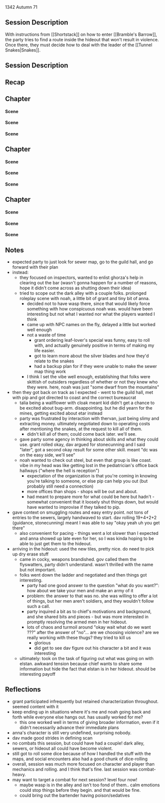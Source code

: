 1342 Autumn 71
## Session Description

With instructions from [[Shortstack]] on how to enter [[Bramble's Barrow]], the party tries to find a route inside the hideout that won't result in violence. Once there, they must decide how to deal with the leader of the [[Tunnel Snakes|Snakes]].

## Session Description

## Recap

## Chapter

#### Scene
#### Scene
#### Scene

## Chapter

#### Scene
#### Scene
#### Scene

## Chapter

#### Scene
#### Scene
#### Scene

## Notes

- expected party to just look for sewer map, go to the guild hall, and go forward with their plan
- instead:
	- they focused on inspectors, wanted to enlist ghorza's help in clearing out the bar (wasn't gonna happen for a number of reasons, hope it didn't come across as shutting down their idea)
	- tried to scope out the dark alley with a couple folks. prolonged roleplay scene with noah, a little bit of grant and tiny bit of anna.
		- decided not to have wasp there, since that would likely force something with how conspicuous noah was. would have been interesting but not what I wanted nor what the players wanted I think
		- came up with NPC names on the fly, delayed a little but worked well enough
		- not a waste of time
			- grant ordering leaf-lover's special was funny, easy to roll with, and actually genuinely positive in terms of making my life easier.
			- got to learn more about the silver blades and how they'd relate to the snakes
			- had a backup plan for if they were unable to make the sewer map thing work
		- I think I set the vibe well enough, establishing that folks were skittish of outsiders regardless of whether or not they knew who they were. here, noah was just "some dwarf from the mountains"
- then they got back on track as I expected - went to the guild hall, met with pip and got directed to coast and the correct bureaucrat
	- talia being a wallflower with cloak meant kid didn't get a chance to be excited about bug-arm. disappointing. but he did yearn for the mines, getting excited about etar instead
	- party was frustrated by interaction with thervan, just being slimy and extracting money. ultimately negotiated down to operating costs after mentioning the snakes, at the request to kill all of them.
		- didn't kill all of them; could come back later. we'll see.
	- gave party some agency in thinking about skills and what they could use. grant rolled okay, dav argued for stonecunning and I said "later", got a second okay result for some other skill. meant "dc was on the easy side, we'll see"
	- noah wanted to check out steel, but even that group is like coast. vibe in my head was like getting lost in the pediatrician's office back hallways ("where the hell is reception")
		- expectation of the organization is that you're coming in knowing you're talking to someone, or else pip can help you out (but probably still need a connection)
		- more offices than shops - shops will be out and about.
		- had meant to prepare more for what could be here but hadn't - somewhat convenient that it loosely shut things down, but would have wanted to improvise if they talked to pip.
- gave context on smuggling routes and easy entry point. not tons of entries to the sewers, largely handwaved to start. dav rolling 19+4+2+2 (guidance, stonecunning) meant I was able to say "okay yeah uh you get there"
	- also convenient for pacing - things went a lot slower than I expected and anna showed up late even for her, so I was kinda hoping to be able to just get them to the hideout.
- arriving in the hideout: used the new tiles, pretty nice. do need to pick up dry erase stuff
	- came in cocky, weapons brandished. gov called them the flyswatters, party didn't understand. wasn't thrilled with the name but not important.
	- folks went down the ladder and negotiated and then things got interesting.
		- party had one good answer to the question "what do you want?": how about we take your men and make an army of it
		- problem: the answer to that was no. she was willing to offer a lot of things, but her men aren't soldiers, and they wouldn't follow such a call.
		- party inquired a bit as to chief's motivations and background, and she shared bits and pieces - but was more interested in promptly resolving the armed men in her hideout.
		- lots of chaos and turmoil around "okay wait what do we want ???" after the answer of "no"… are we choosing violence? are we really working with these thugs? they tried to kill us
			- glorious
			- did get to see dav figure out his character a bit and it was interesting
	- ultimately: took on the task of figuring out what was going on with elstan. awkward tension because chief wants to share some information but hide the fact that elstan is in her hideout. should be interesting payoff

## Reflections
- grant participated infrequently but retained characterization throughout. seemed content with it
- keep ending up in situations where it's me and noah going back and forth while everyone else hangs out. has usually worked for me?
	- this one worked well in terms of giving broader information, even if it didn't necessarily advance their immediate plans
- anna's character is still very undefined, surprising nobody.
- dav made good strides in defining scan
- no combats this session, but could have had a couple! dark alley, sewers, or hideout all could have become violent.
- still got to roll some dice because of how I handled the stuff with the maps, and social encounters also had a good chunk of dice-rolling
- overall, session was much more focused on character and player than mechanics and rolling. and I think that's fine. last session was combat-heavy.
- may want to target a combat for next session? level four now!
	- maybe wasp is in the alley and isn't too fond of them.. calm emotions could stop things before they begin. and that would be fine.
	- could bring out the bartender having poison/sedatives